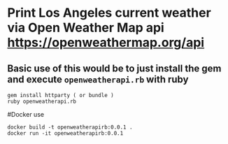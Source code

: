 # Print Los Angeles current weather via Open Weather Map api  https://openweathermap.org/api
## Basic use of this would be to just install the gem and execute `openweatherapi.rb` with ruby

```
gem install httparty ( or bundle ) 
ruby openweatherapi.rb
```

#Docker use

`docker build -t openweatherapirb:0.0.1 .`  
`docker run -it openweatherapirb:0.0.1`
